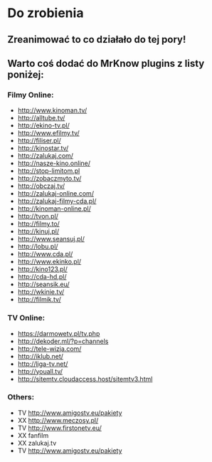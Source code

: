 # Do zrobienia


## Zreanimować to co działało do tej pory!


## Warto coś dodać do MrKnow plugins z listy poniżej:

### Filmy Online:
* http://www.kinoman.tv/
* http://alltube.tv/
* http://ekino-tv.pl/
* http://www.efilmy.tv/
* http://filiser.pl/
* http://kinostar.tv/
* http://zalukaj.com/
* http://nasze-kino.online/
* http://stop-limitom.pl
* http://zobaczmyto.tv/
* http://obczaj.tv/
* http://zalukaj-online.com/
* http://zalukaj-filmy-cda.pl/
* http://kinoman-online.pl/
* http://tvon.pl/
* http://filmy.to/
* http://kinuj.pl/
* http://www.seansuj.pl/
* http://lobu.pl/
* http://www.cda.pl/
* http://www.ekinko.pl/
* http://kino123.pl/
* http://cda-hd.pl/
* http://seansik.eu/
* http://wkinie.tv/
* http://filmik.tv/

### TV Online:
* https://darmowetv.pl/tv.php
* http://dekoder.ml/?p=channels
* http://tele-wizja.com/
* http://iklub.net/
* http://liga-tv.net/
* http://youall.tv/
* http://sitemtv.cloudaccess.host/sitemtv3.html


### Others:
* TV	http://www.amigostv.eu/pakiety
* XX	http://www.meczosy.pl/
* TV	http://www.firstonetv.eu/
* XX	fanfilm
* XX	zalukaj.tv
* TV	http://www.amigostv.eu/pakiety

